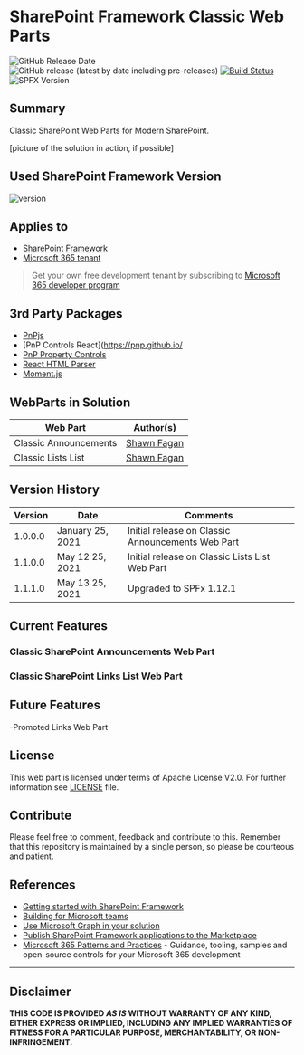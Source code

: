 # SharePoint Framework Classic Web Parts
![GitHub Release Date](https://img.shields.io/github/release-date/fagansc/spfxClassicWebParts)
![GitHub release (latest by date including pre-releases)](https://img.shields.io/github/v/release/fagansc/spfxClassicWebParts?include_prereleases)
[![Build Status](https://dev.azure.com/scfagan/pipelineBuilds/_apis/build/status/spfx/ClassicWebParts?repoName=FaganSC%2FspfxClassicWebParts&branchName=master)](https://dev.azure.com/scfagan/pipelineBuilds/_build/latest?definitionId=20&repoName=FaganSC%2FspfxClassicWebParts&branchName=master)
![SPFX Version](https://img.shields.io/badge/SPFX%20Version-1.12.1-green.svg)

## Summary
Classic SharePoint Web Parts for Modern SharePoint.

[picture of the solution in action, if possible]

## Used SharePoint Framework Version

![version](https://img.shields.io/badge/version-1.12.1-green.svg)

## Applies to

- [SharePoint Framework](https://aka.ms/spfx)
- [Microsoft 365 tenant](https://docs.microsoft.com/en-us/sharepoint/dev/spfx/set-up-your-developer-tenant)

> Get your own free development tenant by subscribing to [Microsoft 365 developer program](http://aka.ms/o365devprogram)

## 3rd Party Packages
* [PnPjs](https://pnp.github.io/pnpjs/)
* [PnP Controls React](https://pnp.github.io/
* [PnP Property Controls](https://pnp.github.io/sp-dev-fx-property-controls/)
* [React HTML Parser](https://www.npmjs.com/package/react-html-parser)
* [Moment.js](https://momentjs.com/)

## WebParts in Solution

Web Part|Author(s)
--------|---------
Classic Announcements | [Shawn Fagan](https://twitter.com/fagansc)
Classic Lists List | [Shawn Fagan](https://twitter.com/fagansc)

## Version History

Version|Date|Comments
-------|----|--------
1.0.0.0|January 25, 2021|Initial release on Classic Announcements Web Part
1.1.0.0|May 12 25, 2021|Initial release on Classic Lists List Web Part
1.1.1.0|May 13 25, 2021|Upgraded to SPFx 1.12.1

## Current Features

### Classic SharePoint Announcements Web Part

### Classic SharePoint Links List Web Part

## Future Features
-Promoted Links Web Part
## License
This web part is licensed under terms of Apache License V2.0. For further information see [LICENSE](LICENSE) file.

## Contribute
Please feel free to comment, feedback and contribute to this. Remember that this repository is maintained by a single person, so please be courteous and patient.

## References

- [Getting started with SharePoint Framework](https://docs.microsoft.com/en-us/sharepoint/dev/spfx/set-up-your-developer-tenant)
- [Building for Microsoft teams](https://docs.microsoft.com/en-us/sharepoint/dev/spfx/build-for-teams-overview)
- [Use Microsoft Graph in your solution](https://docs.microsoft.com/en-us/sharepoint/dev/spfx/web-parts/get-started/using-microsoft-graph-apis)
- [Publish SharePoint Framework applications to the Marketplace](https://docs.microsoft.com/en-us/sharepoint/dev/spfx/publish-to-marketplace-overview)
- [Microsoft 365 Patterns and Practices](https://aka.ms/m365pnp) - Guidance, tooling, samples and open-source controls for your Microsoft 365 development

---
## Disclaimer

**THIS CODE IS PROVIDED *AS IS* WITHOUT WARRANTY OF ANY KIND, EITHER EXPRESS OR IMPLIED, INCLUDING ANY IMPLIED WARRANTIES OF FITNESS FOR A PARTICULAR PURPOSE, MERCHANTABILITY, OR NON-INFRINGEMENT.**
